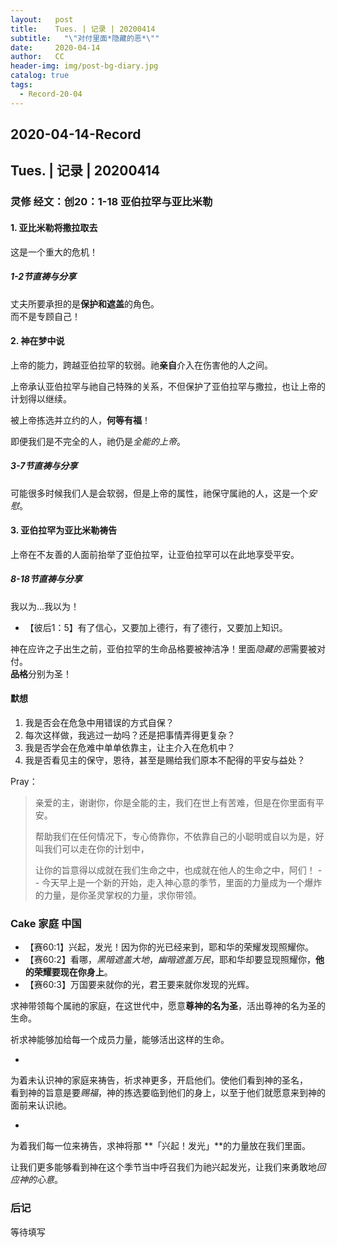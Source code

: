 ```yaml
---
layout:   post
title:    Tues. | 记录 | 20200414
subtitle:   "\"对付里面*隐藏的恶*\""
date:     2020-04-14
author:   CC
header-img: img/post-bg-diary.jpg
catalog: true
tags:
  - Record-20-04
---
```


## 2020-04-14-Record

## Tues. | 记录 | 20200414

### 灵修 经文：创20：1-18 亚伯拉罕与亚比米勒

#### 1. 亚比米勒将撒拉取去

这是一个重大的危机！

##### 1-2节直祷与分享

丈夫所要承担的是**保护和遮盖**的角色。  
而不是专顾自己！

#### 2. 神在梦中说

上帝的能力，跨越亚伯拉罕的软弱。祂**亲自**介入在伤害他的人之间。  

上帝承认亚伯拉罕与祂自己特殊的关系，不但保护了亚伯拉罕与撒拉，也让上帝的计划得以继续。  

被上帝拣选并立约的人，**何等有福**！  

即便我们是不完全的人，祂仍是*全能的上帝*。

##### 3-7节直祷与分享

可能很多时候我们人是会软弱，但是上帝的属性，祂保守属祂的人，这是一个*安慰*。

#### 3. 亚伯拉罕为亚比米勒祷告

上帝在不友善的人面前抬举了亚伯拉罕，让亚伯拉罕可以在此地享受平安。

##### 8-18节直祷与分享

我以为...我以为！  

- 【彼后1：5】有了信心，又要加上德行，有了德行，又要加上知识。  

神在应许之子出生之前，亚伯拉罕的生命品格要被神洁净！里面*隐藏的恶*需要被对付。  
**品格**分别为圣！  

#### 默想

1. 我是否会在危急中用错误的方式自保？
2. 每次这样做，我逃过一劫吗？还是把事情弄得更复杂？
3. 我是否学会在危难中单单依靠主，让主介入在危机中？
4. 我是否看见主的保守，恩待，甚至是赐给我们原本不配得的平安与益处？

Pray：

> 亲爱的主，谢谢你，你是全能的主，我们在世上有苦难，但是在你里面有平安。
>
> 帮助我们在任何情况下，专心倚靠你，不依靠自己的小聪明或自以为是，好叫我们可以走在你的计划中，
>
> 让你的旨意得以成就在我们生命之中，也成就在他人的生命之中，阿们！
--
> 今天早上是一个新的开始，走入神心意的季节，里面的力量成为一个爆炸的力量，是你圣灵掌权的力量，求你带领。

### Cake 家庭 中国

- 【赛60:1】兴起，发光！因为你的光已经来到，耶和华的荣耀发现照耀你。
- 【赛60:2】看哪，*黑暗遮盖大地*，*幽暗遮盖万民*，耶和华却要显现照耀你，**他的荣耀要现在你身上**。
- 【赛60:3】万国要来就你的光，君王要来就你发现的光辉。

求神带领每个属祂的家庭，在这世代中，愿意**尊神的名为圣**，活出尊神的名为圣的生命。

祈求神能够加给每一个成员力量，能够活出这样的生命。

-

为着未认识神的家庭来祷告，祈求神更多，开启他们。使他们看到神的圣名，  
看到神的旨意是要*赐福*，神的拣选要临到他们的身上，以至于他们就愿意来到神的面前来认识祂。

-

为着我们每一位来祷告，求神将那 **「兴起！发光」**的力量放在我们里面。  

让我们更多能够看到神在这个季节当中呼召我们为祂兴起发光，让我们来勇敢地*回应神的心意*。

### 后记

等待填写
